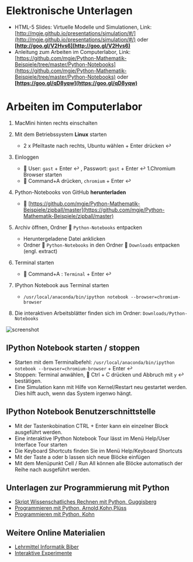 Elektronische Unterlagen
========================
* HTML-5 Slides: Virtuelle Modelle und Simulationen, Link:  [http://mgje.github.io/presentations/simulation/#/](http://mgje.github.io/presentations/simulation/#/) oder __[http://goo.gl/V2Hvs6](http://goo.gl/V2Hvs6)__
* Anleitung zum Arbeiten im Computerlabor, Link: [https://github.com/mgje/Python-Mathematik-Beispiele/tree/master/Python-Notebooks](https://github.com/mgje/Python-Mathematik-Beispiele/tree/master/Python-Notebooks) oder __[https://goo.gl/qD8yqw](https://goo.gl/qD8yqw)__

Arbeiten im Computerlabor
=========================
1. MacMini hinten rechts einschalten
1. Mit dem Betriebssystem __Linux__ starten
	- 2 x Pfeiltaste nach rechts,  Ubuntu wählen + Enter drücken :leftwards_arrow_with_hook:
1. Einloggen 
	- :bust_in_silhouette: User: ```gast``` + Enter :leftwards_arrow_with_hook: ,  Passwort: ```gast``` + Enter :leftwards_arrow_with_hook:
1.Chromium Browser starten
	- :symbols: Command+A drücken,  ```chromium``` + Enter :leftwards_arrow_with_hook:
1. Python-Notebooks von GitHub __herunterladen__
	- :page_with_curl: [https://github.com/mgje/Python-Mathematik-Beispiele/zipball/master](https://github.com/mgje/Python-Mathematik-Beispiele/zipball/master)

1. Archiv öffnen, Ordner :file_folder: ```Python-Notebooks``` entpacken
	- Heruntergeladene Datei anklicken
	- Ordner :file_folder: ```Python-Notebooks``` in den  Ordner :file_folder: ```Downloads``` entpacken (engl. extract)
1. Terminal starten
	- :symbols: Command+A : ```Terminal``` +  Enter :leftwards_arrow_with_hook:

1. IPython Notebook aus Terminal starten
	- ```/usr/local/anaconda/bin/ipython notebook --browser=chromium-browser``` 

1. Die interaktiven Arbeitsblätter finden sich im Ordner: ```Downloads/Python-Notebooks```

![screenshot](https://raw.githubusercontent.com/mgje/Python-Mathematik-Beispiele/master/Python-Notebooks/images/Screenshotjupyter.png)


## IPython Notebook starten / stoppen

- Starten mit dem Terminalbefehl: ```/usr/local/anaconda/bin/ipython notebook --browser=chromium-browser``` + Enter :leftwards_arrow_with_hook:
- Stoppen:  Terminal anwählen, :symbols: Ctrl + C drücken und Abbruch mit ```y``` :leftwards_arrow_with_hook: bestätigen.
- Eine Simulation kann mit Hilfe von Kernel/Restart neu gestartet werden. Dies hilft auch, wenn das System irgenwo hängt. 


## IPython Notebook Benutzerschnittstelle

- Mit der Tastenkobination CTRL + Enter kann ein einzelner Block ausgeführt werden.
- Eine interaktive IPython Notebook Tour lässt im Menü Help/User Interface Tour starten
- Die Keyboard Shortcuts finden Sie im Menü Help/Keyboard Shortcuts 
- Mit der Taste a oder b lassen sich neue Blöcke einfügen
- Mit dem Menüpunkt Cell / Run All können alle Blöcke automatisch der Reihe nach ausgeführt werden.

## Unterlagen zur Programmierung mit Python 

- [Skript Wissenschatliches Rechnen mit Python, Guggisberg](https://github.com/mgje/Python-Mathematik-Beispiele/blob/master/Skript_Wissenschaftliches_Rechnen_mit_Python_WB_Wetzikon.pdf?raw=true)
- [Programmieren mit Python, Arnold,Kohn,Plüss](http://www.tigerjython.ch/index.php?inhalt_links=navigation.inc.php&inhalt_mitte=home/home.inc.php)
- [Programmieren mit Python, Kohn](http://jython.tobiaskohn.ch/index-de.html)

## Weitere Online Materialien

- [Lehrmittel Informatik Biber](http://informatik-biber.ch/lehrmittel/)
- [Interaktive Experimente](http://mgje.github.io/Interaktive_Experimente/)

